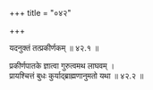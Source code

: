 +++
title = "०४२"

+++

यदनुक्तं तत्प्रकीर्णकम् ॥ ४२.१ ॥

प्रकीर्णपातके ज्ञात्वा गुरुत्वमथ लाघवम्  ।  
प्रायश्चित्तं बुधः कुर्याद्ब्राह्मणानुमतो यथा  ॥ ४२.२ ॥


